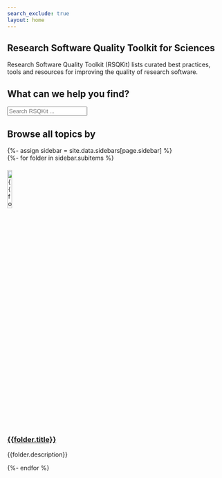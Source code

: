 ```yaml
---
search_exclude: true
layout: home
---
```


<!-- Page Content -->
<div class="landingpage">
    <section class="container g-lg-5 mb-5">
        <div>
            <h1 class="text-center">Research Software Quality Toolkit for Sciences</h1>
            <p class="text-center mt-2">
                Research Software Quality Toolkit (RSQKit) lists curated best practices, tools and resources for improving the quality of research software.
            </p>
        </div>
    </section>
    <section id="search-section" class="bg-light py-5">
        <div class="container g-lg-5">
            <div class="row">
                <h2 class="no-anchor text-center mb-3 homepage-heading">What can we help you find?</h2>
                <div class="position-relative">
                    <div class="d-flex justify-content-center">
                        <form role="search" class="input-group">
                            <span class="input-group-text" id="search-label"><i class="fa-solid fa-magnifying-glass"></i></span>
                            <input type="search" id="search-input" class="search-input form-control form-control-lg bg-white" tabindex="0"
                                   placeholder="Search RSQKit ..." aria-label="Search {{ site.title }}" autocomplete="off">
                        </form>
                        <div id="search-results" class="search-results"></div>
                    </div>
                </div>
            </div>
        </div>
    </section>
    <section class="bg-light pb-5">
        <div class="container g-lg-5">
            <h2 class="no-anchor text-center mb-3 homepage-heading">Browse all topics by</h2>
            {%- assign sidebar = site.data.sidebars[page.sidebar] %}
            <div class="row row-cols-1 row-cols-sm-2 row-cols-lg-3 g-4">
                {%- for folder in sidebar.subitems %}
                <div class="col">
                    <div class="card bg-white h-100">
                        <img src="{{folder.image_url | relative_url}}" class="card-img-top h-icon-6 mx-auto" alt="{{folder.title}} icon" style="width: 15%; padding: 20px 5px 5px 0px;">
                        <div class="card-body text-center">
                            <a href="{{ folder.url | relative_url }}" class="stretched-link">
                                <h3 class="card-title no-anchor text-dark homepage-heading">{{folder.title}}</h3>
                            </a>
                            <p class="card-text homepage-text">{{folder.description}}</p>
                        </div>
                    </div>
                </div>
                {%- endfor %}
            </div>
        </div>
    </section>
</div>